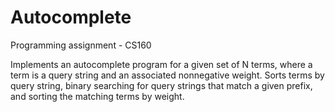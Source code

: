 # Autocomplete
Programming assignment - CS160

Implements an autocomplete program for a given set of N terms, where a term is a query string and an associated nonnegative weight. 
Sorts terms by query string, binary searching for query strings that match a given prefix, and sorting the matching terms by weight.
